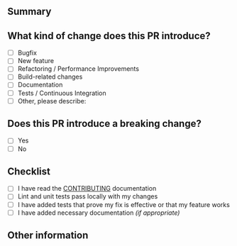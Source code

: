 <!-- Please don't delete this template and read our contribution guidelines at https://docs.ark.io/guidebook/contribution-guidelines/contributing.html -->

## Summary

<!-- Describe the big picture of your changes here to communicate to the maintainers why we should accept this pull request. -->

## What kind of change does this PR introduce?

<!-- _Put an `x` in the boxes that apply. -->

-   [ ] Bugfix
-   [ ] New feature
-   [ ] Refactoring / Performance Improvements
-   [ ] Build-related changes
-   [ ] Documentation
-   [ ] Tests / Continuous Integration
-   [ ] Other, please describe:

## Does this PR introduce a breaking change?

<!-- _Put an `x` in the boxes that apply. -->

-   [ ] Yes
-   [ ] No

## Checklist

<!-- _Put an `x` in the boxes that apply. -->

-   [ ] I have read the [CONTRIBUTING](https://docs.ark.io/guidebook/contribution-guidelines/contributing.html) documentation
-   [ ] Lint and unit tests pass locally with my changes
-   [ ] I have added tests that prove my fix is effective or that my feature works
-   [ ] I have added necessary documentation _(if appropriate)_

## Other information

<!--
If this is a relatively large or complex change, kick off the discussion by explaining why you chose the solution you did and what alternatives you considered, etc.
-->
